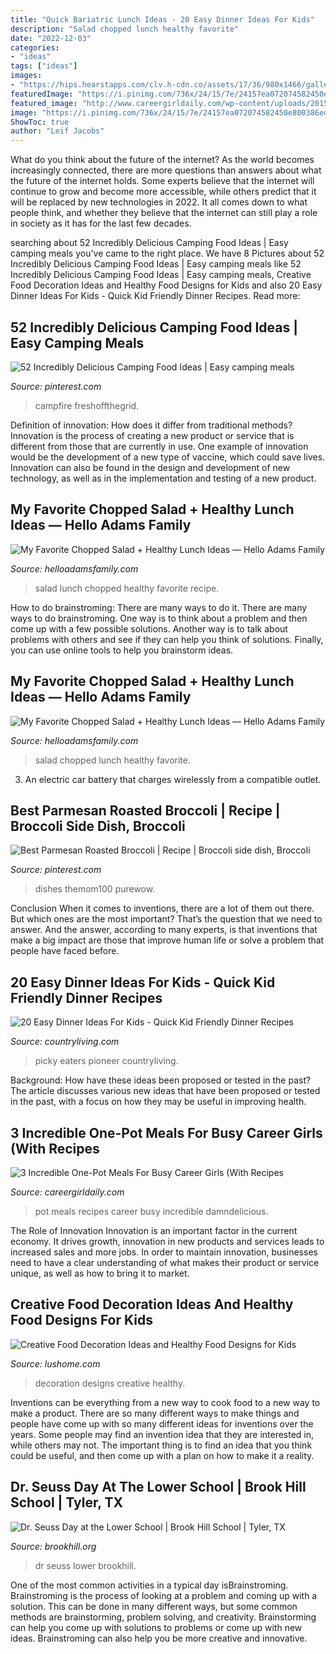 ```yaml
---
title: "Quick Bariatric Lunch Ideas - 20 Easy Dinner Ideas For Kids"
description: "Salad chopped lunch healthy favorite"
date: "2022-12-03"
categories:
- "ideas"
tags: ["ideas"]
images:
- "https://hips.hearstapps.com/clv.h-cdn.co/assets/17/36/980x1466/gallery-1504724128-9405475934-ef3ee61670-z.jpg?resize=768:*"
featuredImage: "https://i.pinimg.com/736x/24/15/7e/24157ea072074582450e800386edce0b.jpg"
featured_image: "http://www.careergirldaily.com/wp-content/uploads/2015/09/IMG_9848edit.jpg"
image: "https://i.pinimg.com/736x/24/15/7e/24157ea072074582450e800386edce0b.jpg"
ShowToc: true
author: "Leif Jacobs"
---
```



What do you think about the future of the internet?
As the world becomes increasingly connected, there are more questions than answers about what the future of the internet holds. Some experts believe that the internet will continue to grow and become more accessible, while others predict that it will be replaced by new technologies in 2022. It all comes down to what people think, and whether they believe that the internet can still play a role in society as it has for the last few decades.

	

		
searching about 52 Incredibly Delicious Camping Food Ideas | Easy camping meals you've came to the right place. We have 8 Pictures about 52 Incredibly Delicious Camping Food Ideas | Easy camping meals like 52 Incredibly Delicious Camping Food Ideas | Easy camping meals, Creative Food Decoration Ideas and Healthy Food Designs for Kids and also 20 Easy Dinner Ideas For Kids - Quick Kid Friendly Dinner Recipes. Read more:
		
    
## 52 Incredibly Delicious Camping Food Ideas | Easy Camping Meals

<img loading=lazy src="https://i.pinimg.com/736x/01/9d/ac/019dac10a3277407c3d5edc17f6bab2a.jpg" onerror="this.onerror=null;this.src='https://tse4.mm.bing.net/th?id=OIP.n2SN0XesQRiiuF7tZrRZtwHaLH&amp;pid=15.1';" alt="52 Incredibly Delicious Camping Food Ideas | Easy camping meals">

_Source: pinterest.com_

>campfire freshoffthegrid. 

	

Definition of innovation: How does it differ from traditional methods?
Innovation is the process of creating a new product or service that is different from those that are currently in use. One example of innovation would be the development of a new type of vaccine, which could save lives. Innovation can also be found in the design and development of new technology, as well as in the implementation and testing of a new product.

    
## My Favorite Chopped Salad + Healthy Lunch Ideas — Hello Adams Family

<img loading=lazy src="http://helloadamsfamily.com/wp-content/uploads/2019/05/chopped-salad-recipe-2-of-6-1.jpg" onerror="this.onerror=null;this.src='https://tse4.mm.bing.net/th?id=OIP.nJSEOg5BLwRCVhybxMzm9gHaLG&amp;pid=15.1';" alt="My Favorite Chopped Salad + Healthy Lunch Ideas — Hello Adams Family">

_Source: helloadamsfamily.com_

>salad lunch chopped healthy favorite recipe. 

	

How to do brainstroming: There are many ways to do it.
There are many ways to do brainstroming. One way is to think about a problem and then come up with a few possible solutions. Another way is to talk about problems with others and see if they can help you think of solutions. Finally, you can use online tools to help you brainstorm ideas.

    
## My Favorite Chopped Salad + Healthy Lunch Ideas — Hello Adams Family

<img loading=lazy src="https://helloadamsfamily.com/wp-content/uploads/2019/05/chopped-salad-recipe-1-of-6-1.jpg" onerror="this.onerror=null;this.src='https://tse3.mm.bing.net/th?id=OIP.MG-AwZqG8iTQFjXCwME0cgHaLG&amp;pid=15.1';" alt="My Favorite Chopped Salad + Healthy Lunch Ideas — Hello Adams Family">

_Source: helloadamsfamily.com_

>salad chopped lunch healthy favorite. 

	

3. An electric car battery that charges wirelessly from a compatible outlet. 

    
## Best Parmesan Roasted Broccoli | Recipe | Broccoli Side Dish, Broccoli

<img loading=lazy src="https://i.pinimg.com/736x/24/15/7e/24157ea072074582450e800386edce0b.jpg" onerror="this.onerror=null;this.src='https://tse3.mm.bing.net/th?id=OIP.mo2X4rf4hqK03BQyh8-KWQHaLH&amp;pid=15.1';" alt="Best Parmesan Roasted Broccoli | Recipe | Broccoli side dish, Broccoli">

_Source: pinterest.com_

>dishes themom100 purewow. 

	

Conclusion
When it comes to inventions, there are a lot of them out there. But which ones are the most important? That’s the question that we need to answer. And the answer, according to many experts, is that inventions that make a big impact are those that improve human life or solve a problem that people have faced before.

    
## 20 Easy Dinner Ideas For Kids - Quick Kid Friendly Dinner Recipes

<img loading=lazy src="https://hips.hearstapps.com/clv.h-cdn.co/assets/17/36/980x1466/gallery-1504724128-9405475934-ef3ee61670-z.jpg?resize=768:*" onerror="this.onerror=null;this.src='https://tse3.mm.bing.net/th?id=OIP.zXuAhIhy6vzKy1VFCeD2PwHaLF&amp;pid=15.1';" alt="20 Easy Dinner Ideas For Kids - Quick Kid Friendly Dinner Recipes">

_Source: countryliving.com_

>picky eaters pioneer countryliving. 

	

Background: How have these ideas been proposed or tested in the past?
The article discusses various new ideas that have been proposed or tested in the past, with a focus on how they may be useful in improving health.

    
## 3 Incredible One-Pot Meals For Busy Career Girls (With Recipes

<img loading=lazy src="http://www.careergirldaily.com/wp-content/uploads/2015/09/IMG_9848edit.jpg" onerror="this.onerror=null;this.src='https://tse2.mm.bing.net/th?id=OIP.3O6P26nunEtxUZ3qD_jvTQHaLH&amp;pid=15.1';" alt="3 Incredible One-Pot Meals For Busy Career Girls (With Recipes">

_Source: careergirldaily.com_

>pot meals recipes career busy incredible damndelicious. 

	

The Role of Innovation
Innovation is an important factor in the current economy. It drives growth, innovation in new products and services leads to increased sales and more jobs. In order to maintain innovation, businesses need to have a clear understanding of what makes their product or service unique, as well as how to bring it to market.

    
## Creative Food Decoration Ideas And Healthy Food Designs For Kids

<img loading=lazy src="https://www.lushome.com/wp-content/uploads/2016/02/food-decoration-kids-designs-2.jpg" onerror="this.onerror=null;this.src='https://tse4.mm.bing.net/th?id=OIP.Se4zz-ZNzHPGfnoVoH0tOwAAAA&amp;pid=15.1';" alt="Creative Food Decoration Ideas and Healthy Food Designs for Kids">

_Source: lushome.com_

>decoration designs creative healthy. 

	

Inventions can be everything from a new way to cook food to a new way to make a product. There are so many different ways to make things and people have come up with so many different ideas for inventions over the years. Some people may find an invention idea that they are interested in, while others may not. The important thing is to find an idea that you think could be useful, and then come up with a plan on how to make it a reality.

    
## Dr. Seuss Day At The Lower School | Brook Hill School | Tyler, TX

<img loading=lazy src="https://www.brookhill.org/wp-content/uploads/2015/03/seus10.jpg" onerror="this.onerror=null;this.src='https://tse3.mm.bing.net/th?id=OIP.DChkqVp1uqd3vUSV8UXxhAHaEK&amp;pid=15.1';" alt="Dr. Seuss Day at the Lower School | Brook Hill School | Tyler, TX">

_Source: brookhill.org_

>dr seuss lower brookhill. 

	

One of the most common activities in a typical day isBrainstroming. Brainstroming is the process of looking at a problem and coming up with a solution. This can be done in many different ways, but some common methods are brainstorming, problem solving, and creativity. Brainstorming can help you come up with solutions to problems or come up with new ideas. Brainstroming can also help you be more creative and innovative.

